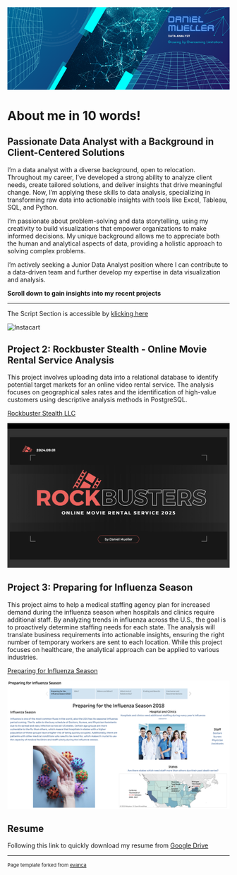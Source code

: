<link rel="stylesheet" href="styles.css">
<img src="images/Data Analytics2.png"/>

# About me in 10 words!
<h2 class="about-heading">Passionate Data Analyst with a Background in Client-Centered Solutions</h2>

I’m a data analyst with a diverse background, open to relocation. Throughout my career, I’ve developed a strong ability to analyze client needs, create tailored solutions, and deliver insights that drive meaningful change. Now, I’m applying these skills to data analysis, specializing in transforming raw data into actionable insights with tools like Excel, Tableau, SQL, and Python.

I’m passionate about problem-solving and data storytelling, using my creativity to build visualizations that empower organizations to make informed decisions. My unique background allows me to appreciate both the human and analytical aspects of data, providing a holistic approach to solving complex problems.

I’m actively seeking a Junior Data Analyst position where I can contribute to a data-driven team and further develop my expertise in data visualization and analysis.

**Scroll down to gain insights into my recent projects**

---

The Script Section is accessible by [klicking here](https://github.com/DanielsData91/Instacart-Basket-Analysis)


![Instacart](https://brittainladd.com/wp-content/uploads/2023/09/Instacart-Logo-scaled.jpg)


## Project 2: Rockbuster Stealth - Online Movie Rental Service Analysis

This project involves uploading data into a relational database to identify potential target markets for an online video rental service. The analysis focuses on geographical sales rates and the identification of high-value customers using descriptive analysis methods in PostgreSQL.

[Rockbuster Stealth LLC](https://github.com/DanielsData91/Rockbuster-Stealth-Project)


<img src="images/Rockbuster_Project.png"/>

## Project 3: Preparing for Influenza Season

This project aims to help a medical staffing agency plan for increased demand during the influenza season when hospitals and clinics require additional staff. By analyzing trends in influenza across the U.S., the goal is to proactively determine staffing needs for each state. The analysis will translate business requirements into actionable insights, ensuring the right number of temporary workers are sent to each location. While this project focuses on healthcare, the analytical approach can be applied to various industries.

[Preparing for Influenza Season](https://public.tableau.com/shared/YQ6WCNN4P?:display_count=n&:origin=viz_share_link/)


<img src="images/Influenza Season_Project.png"/>


## Resume

Following this link to quickly download my resume from [Google Drive](https://drive.google.com/file/d/1DXsuk8ZAIg2KwLMFD6r7BlGSjhCjuGWO/view?usp=drive_link)




---
<p style="font-size:11px">Page template forked from <a href="https://github.com/evanca/quick-portfolio">evanca</a></p>
<!-- Remove above link if you don't want to attibute -->
